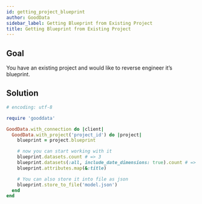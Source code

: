 ```yaml
---
id: getting_project_blueprint
author: GoodData
sidebar_label: Getting Blueprint from Existing Project
title: Getting Blueprint from Existing Project
---
```


Goal
-------

You have an existing project and would like to reverse engineer it’s
blueprint.

Solution
--------


```ruby
# encoding: utf-8

require 'gooddata'

GoodData.with_connection do |client|
  GoodData.with_project('project_id') do |project|
    blueprint = project.blueprint

    # now you can start working with it
    blueprint.datasets.count # => 3
    blueprint.datasets(:all, include_date_dimensions: true).count # => 4
    blueprint.attributes.map(&:title)

    # You can also store it into file as json
    blueprint.store_to_file('model.json')
  end
end
```
